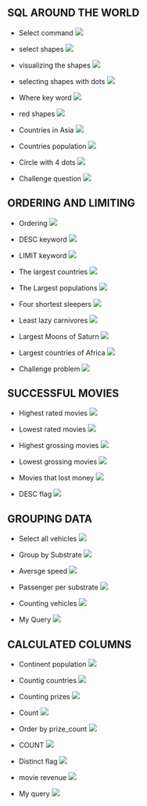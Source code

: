 ## SQL AROUND THE WORLD

- Select command
![](<../../assets/Screenshot 2025-07-16 141252.png>)

- select shapes
![](<../../assets/Screenshot 2025-07-16 141656.png>)

- visualizing the shapes
![](<../../assets/Screenshot 2025-07-16 141851.png>)

- selecting shapes with dots
![](<../../assets/Screenshot 2025-07-16 142344.png>)

- Where key word
![](<../../assets/Screenshot 2025-07-16 142428.png>)

- red shapes
![](<../../assets/Screenshot 2025-07-16 142559.png>)

- Countries in Asia
![](<../../assets/Screenshot 2025-07-16 142813.png>)

- Countries population
![](<../../assets/Screenshot 2025-07-16 143157.png>)

- Circle with 4 dots
![](<../../assets/Screenshot 2025-07-16 143616.png>)

- Challenge question
![](<../../assets/Screenshot 2025-07-16 143820.png>)



## ORDERING AND LIMITING
- Ordering
![](<../../assets/Screenshot 2025-07-16 144303.png>)

- DESC keyword
![](<../../assets/Screenshot 2025-07-16 144347.png>)


- LIMIT keyword
![](<../../assets/Screenshot 2025-07-16 144417.png>)

- The largest countries
![](<../../assets/Screenshot 2025-07-16 144651.png>)

- The Largest populations
![](<../../assets/Screenshot 2025-07-16 144804.png>)

- Four shortest sleepers
![](<../../assets/Screenshot 2025-07-16 144940.png>)

- Least lazy carnivores
![](<../../assets/Screenshot 2025-07-16 145053.png>)

- Largest Moons of Saturn
![](<../../assets/Screenshot 2025-07-16 145221.png>)

- Largest countries of Africa
![](<../../assets/Screenshot 2025-07-16 145447.png>)

- Challenge problem
![](<../../assets/Screenshot 2025-07-16 145736.png>)

## SUCCESSFUL MOVIES

- Highest rated movies
![](<../../assets/Screenshot 2025-07-16 150643.png>)

- Lowest rated movies
![](<../../assets/Screenshot 2025-07-16 151127.png>)

- Highest grossing movies
![](<../../assets/Screenshot 2025-07-16 151242.png>)

- Lowest grossing movies
![](<../../assets/Screenshot 2025-07-16 151529.png>)

- Movies that lost money
![](<../../assets/Screenshot 2025-07-16 151659.png>)

- DESC flag
![](<../../assets/Screenshot 2025-07-16 151810.png>)


## GROUPING DATA

- Select all vehicles
![](<../../assets/Screenshot 2025-07-16 152452.png>)

- Group by Substrate
![](<../../assets/Screenshot 2025-07-16 152559.png>)

- Aversge speed
![](<../../assets/Screenshot 2025-07-16 152957.png>)

- Passenger per substrate
![](<../../assets/Screenshot 2025-07-16 164208.png>)

- Counting vehicles
![](<../../assets/Screenshot 2025-07-16 164335.png>)

- My Query
![](<../../assets/Screenshot 2025-07-16 164514.png>)


## CALCULATED COLUMNS

- Continent population
![](<../../assets/Screenshot 2025-07-16 165055.png>)

- Countig countries
![](<../../assets/Screenshot 2025-07-16 165201.png>)

- Counting prizes
![](<../../assets/Screenshot 2025-07-16 165431.png>)

- Count
![](<../../assets/Screenshot 2025-07-16 165515.png>)

- Order by prize_count
![](<../../assets/Screenshot 2025-07-16 165600.png>)

- COUNT
![](<../../assets/Screenshot 2025-07-16 165700.png>)

- Distinct flag
![](<../../assets/Screenshot 2025-07-16 165758.png>)

- movie revenue
![](<../../assets/Screenshot 2025-07-16 165931.png>)

- My query
![](<../../assets/Screenshot 2025-07-16 170107.png>)



